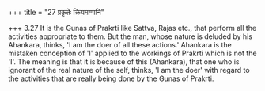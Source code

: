 +++
title = "27 प्रकृतेः क्रियमाणानि"

+++
3.27 It is the Gunas of Prakrti like Sattva, Rajas etc., that perform all the activities appropriate to them. But the man, whose nature is deluded by his Ahankara, thinks, 'I am the doer of all these actions.'
Ahankara is the mistaken conception of 'I' applied to the workings of Prakrti which is not the 'I'. The meaning is that it is because of this
(Ahankara), that one who is ignorant of the real nature of the self,
thinks, 'I am the doer' with regard to the activities that are really being done by the Gunas of Prakrti.
